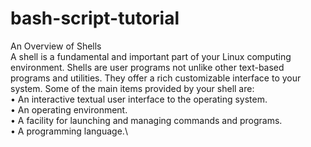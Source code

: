# bash-script-tutorial
An Overview of Shells\
A shell is a fundamental and important part of your Linux computing\
environment. Shells are user programs not unlike other text-based\
programs and utilities. They offer a rich customizable interface to your\
system. Some of the main items provided by your shell are:\
• An interactive textual user interface to the operating system.\
• An operating environment.\
• A facility for launching and managing commands and programs.\
• A programming language.\
